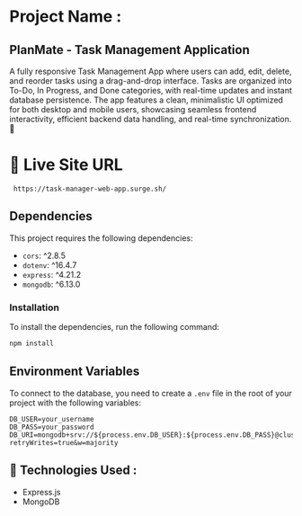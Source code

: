 
# Project Name :

## PlanMate - Task Management Application

A fully responsive Task Management App where users can add, edit, delete, and reorder tasks using a drag-and-drop interface. Tasks are organized into To-Do, In Progress, and Done categories, with real-time updates and instant database persistence. The app features a clean, minimalistic UI optimized for both desktop and mobile users, showcasing seamless frontend interactivity, efficient backend data handling, and real-time synchronization. 🚀

#  🌟  Live Site URL
     https://task-manager-web-app.surge.sh/
  

## Dependencies

This project requires the following dependencies:

- `cors`: ^2.8.5
- `dotenv`: ^16.4.7
- `express`: ^4.21.2
- `mongodb`: ^6.13.0

### Installation

To install the dependencies, run the following command:

```bash
npm install
```
## Environment Variables

To connect to the database, you need to create a `.env` file in the root of your project with the following variables:

```env
DB_USER=your_username
DB_PASS=your_password
DB_URI=mongodb+srv://${process.env.DB_USER}:${process.env.DB_PASS}@cluster0.mongodb.net/your_database_name?retryWrites=true&w=majority

```

## 🚀 Technologies Used :


 * Express.js 
 * MongoDB

